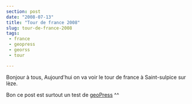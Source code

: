 ```yaml
---
section: post
date: "2008-07-13"
title: "Tour de france 2008"
slug: tour-de-france-2008
tags:
 - france
 - geopress
 - georss
 - tour

---
```


Bonjour à tous,
Aujourd'hui on va voir le tour de france à Saint-sulpice sur lèze.

Bon ce post est surtout un test de [geoPress](http://georss.org/geopress/) ^^
